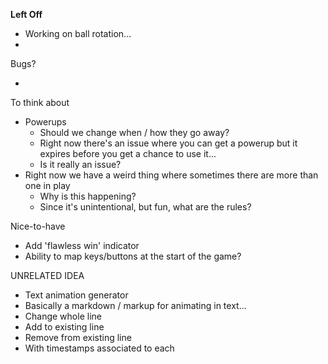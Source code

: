 **Left Off**

* Working on ball rotation...
*


Bugs?

*


To think about

* Powerups
  * Should we change when / how they go away?
  * Right now there's an issue where you can get a powerup but it expires before you get a chance to use it...
  * Is it really an issue?
* Right now we have a weird thing where sometimes there are more than one in play
  * Why is this happening?
  * Since it's unintentional, but fun, what are the rules?


Nice-to-have

* Add 'flawless win' indicator
* Ability to map keys/buttons at the start of the game?


UNRELATED IDEA

* Text animation generator
* Basically a markdown / markup for animating in text...
* Change whole line
* Add to existing line
* Remove from existing line
* With timestamps associated to each
